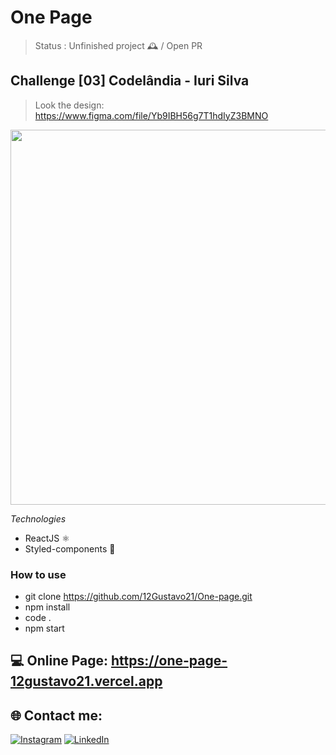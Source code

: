 # One Page

> Status : Unfinished project 🕰️ / Open PR

## Challenge [03] Codelândia - Iuri Silva
>Look the design: https://www.figma.com/file/Yb9IBH56g7T1hdIyZ3BMNO

<img width ='600px' src ='...' />

*Technologies*

+ ReactJS ⚛️
+ Styled-components 💅

### How to use
 
 - git clone https://github.com/12Gustavo21/One-page.git
 - npm install
 - code .
 - npm start
 
 ## 💻 Online Page: https://one-page-12gustavo21.vercel.app

## 🌐 Contact me:
[![Instagram](https://img.shields.io/badge/Instagram-%23E4405F.svg?logo=Instagram&logoColor=white)](https://instagram.com/gualmda) [![LinkedIn](https://img.shields.io/badge/LinkedIn-%230077B5.svg?logo=linkedin&logoColor=white)](https://linkedin.com/in/gustavo-almeida-421044246)
